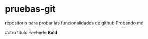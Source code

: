 # pruebas-git
repositorio para probar las funcionalidades de github
Probando md

#otro titulo 
~~Tachado~~
**Bold**
